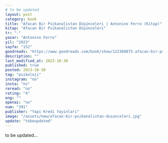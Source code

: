 ```yaml
---
# to be updated
layout: post
category: book
title: "Afacan Bir Psikanalistan Düşünceleri | Antonino Ferro (Kitap)"
kitap: "Afacan Bir Psikanalistan Düşünceleri"
tr: "-"
yazar: "Antonino Ferro"
yil: "2023"
sayfa: "152"
goodreads: "https://www.goodreads.com/book/show/122368875-afacan-bir-psikanalistan-d-nc-leri"
description: ""
last_modified_at: 2023-10-30
published: true
posted: 2023-10-30
tag: "psikoloji"
instagram: "no"
insta: "no"
reread: "no"
rating: "4"
eng: ""
openai: "no"
num: "391"
publisher: "Yapi Kredi Yayinlari"
image: "/assets/new/afacan-bir-psikanalistan-dusunceleri.jpg"
update: "tobeupdated"
---
```


to be updated...
